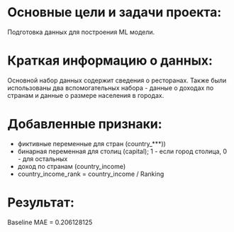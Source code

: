 # Основные цели и задачи проекта:
Подготовка данных для построения ML модели. 

# Краткая информацию о данных:
Основной набор данных содержит сведения о ресторанах. Также были использованы два вспомогательных набора - данные о доходах по странам и данные о размере населения в городах.

# Добавленные признаки:
- фиктивные переменные для стран (country_***))
- бинарная переменная для столиц (capital); 1 - если город столица, 0 - для остальных
- доход по странам (country_income)
- country_income_rank = country_income / Ranking

# Результат:
Baseline MAE = 0.206128125

